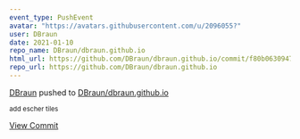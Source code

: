 ```yaml
---
event_type: PushEvent
avatar: "https://avatars.githubusercontent.com/u/2096055?"
user: DBraun
date: 2021-01-10
repo_name: DBraun/dbraun.github.io
html_url: https://github.com/DBraun/dbraun.github.io/commit/f80b06309476ff66d1006c2588306feb4ce13348
repo_url: https://github.com/DBraun/dbraun.github.io
---
```


<a href='https://github.com/DBraun' target='_blank'>DBraun</a> pushed to <a href='https://github.com/DBraun/dbraun.github.io' target='_blank'>DBraun/dbraun.github.io</a>

<small>add escher tiles</small>

<a href='https://github.com/DBraun/dbraun.github.io/commit/f80b06309476ff66d1006c2588306feb4ce13348' target='_blank'>View Commit</a>